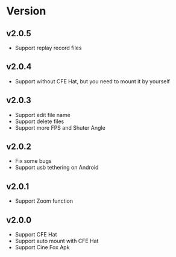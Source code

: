 # Version

## v2.0.5
- Support replay record files

## v2.0.4
- Support without CFE Hat, but you need to mount it by yourself

## v2.0.3
- Support edit file name
- Support delete files
- Support more FPS and Shuter Angle

## v2.0.2
- Fix some bugs
- Support usb tethering on Android

## v2.0.1
- Support Zoom function

## v2.0.0
- Support CFE Hat
- Support auto mount with CFE Hat
- Support Cine Fox Apk
